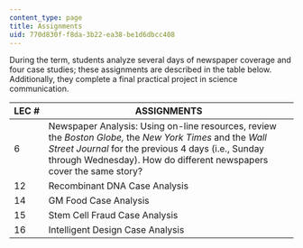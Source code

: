 ```yaml
---
content_type: page
title: Assignments
uid: 770d830f-f8da-3b22-ea38-be1d6dbcc408
---
```


During the term, students analyze several days of newspaper coverage and four case studies; these assignments are described in the table below. Additionally, they complete a final practical project in science communication.

| LEC # | ASSIGNMENTS |
| --- | --- |
| 6 | Newspaper Analysis: Using on-line resources, review the _Boston Globe,_ the _New York Times_ and the _Wall Street Journal_ for the previous 4 days (i.e., Sunday through Wednesday). How do different newspapers cover the same story? |
| 12 | Recombinant DNA Case Analysis |
| 14 | GM Food Case Analysis |
| 15 | Stem Cell Fraud Case Analysis |
| 16 | Intelligent Design Case Analysis